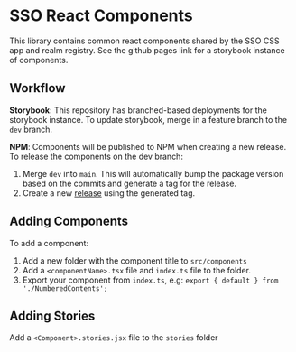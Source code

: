 # SSO React Components

This library contains common react components shared by the SSO CSS app and realm registry.
See the github pages link for a storybook instance of components.

## Workflow

**Storybook**: This repository has branched-based deployments for the storybook instance. To update
storybook, merge in a feature branch to the `dev` branch.

**NPM**: Components will be published to NPM when creating a new release. To release the components
on the dev branch:

1. Merge `dev` into `main`. This will automatically bump the package version based on the commits and generate a tag for the release.
2. Create a new [release](https://docs.github.com/en/repositories/releasing-projects-on-github/managing-releases-in-a-repository) using the generated tag.

## Adding Components

To add a component:

1. Add a new folder with the component title to `src/components`
2. Add a `<componentName>.tsx` file and `index.ts` file to the folder.
3. Export your component from `index.ts`, e.g:
   `export { default } from './NumberedContents';`

## Adding Stories

Add a `<Component>.stories.jsx` file to the `stories` folder
